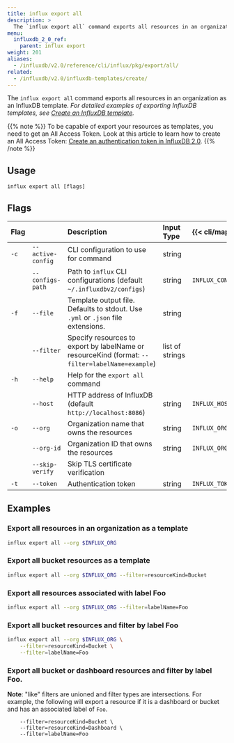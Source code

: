 ```yaml
---
title: influx export all
description: >
  The `influx export all` command exports all resources in an organization as an InfluxDB template.
menu:
  influxdb_2_0_ref:
    parent: influx export
weight: 201
aliases:
  - /influxdb/v2.0/reference/cli/influx/pkg/export/all/
related:
  - /influxdb/v2.0/influxdb-templates/create/
---
```


The `influx export all` command exports all resources in an
organization as an InfluxDB template.
_For detailed examples of exporting InfluxDB templates, see
[Create an InfluxDB template](/influxdb/v2.0/influxdb-templates/create/)._

{{% note %}}
To be capable of export your resources as templates, you need to get an All Access Token. Look at this article to learn how to create an All Access Token: [Create an authentication token in InfluxDB 2.0](https://docs.influxdata.com/influxdb/v2.0/security/tokens/create-token/).
{{% /note %}}

## Usage
```
influx export all [flags]
```

## Flags
| Flag |                   | Description                                                                                     | Input Type      | {{< cli/mapped >}}   |
|:---- |:---               |:-----------                                                                                     |:----------      |:------------------   |
| `-c` | `--active-config` | CLI configuration to use for command                                                            | string          |                      |
|      | `--configs-path`  | Path to `influx` CLI configurations (default `~/.influxdbv2/configs`)                           | string          |`INFLUX_CONFIGS_PATH` |
| `-f` | `--file`          | Template output file. Defaults to stdout. Use `.yml` or `.json` file extensions.                | string          |                      |
|      | `--filter`        | Specify resources to export by labelName or resourceKind (format: `--filter=labelName=example`) | list of strings |                      |
| `-h` | `--help`          | Help for the `export all` command                                                               |                 |                      |
|      | `--host`          | HTTP address of InfluxDB (default `http://localhost:8086`)                                      | string          | `INFLUX_HOST`        |
| `-o` | `--org`           | Organization name that owns the resources                                                       | string          | `INFLUX_ORG`         |
|      | `--org-id`        | Organization ID that owns the resources                                                         | string          | `INFLUX_ORG_ID`      |
|      | `--skip-verify`   | Skip TLS certificate verification                                                               |                 |                      |
| `-t` | `--token`         | Authentication token                                                                            | string          | `INFLUX_TOKEN`       |


## Examples

### Export all resources in an organization as a template
```sh
influx export all --org $INFLUX_ORG
```

### Export all bucket resources as a template
```sh
influx export all --org $INFLUX_ORG --filter=resourceKind=Bucket
```

### Export all resources associated with label Foo
```sh
influx export all --org $INFLUX_ORG --filter=labelName=Foo
```

### Export all bucket resources and filter by label Foo
```sh
influx export all --org $INFLUX_ORG \
	--filter=resourceKind=Bucket \
	--filter=labelName=Foo
```

### Export all bucket or dashboard resources and filter by label Foo.

<b>Note</b>: "like" filters are unioned and filter types are intersections.
For example, the following will export a resource if it is a dashboard or bucket and has an associated label of `Foo`.

```influx export all --org $INFLUX_ORG \
	--filter=resourceKind=Bucket \
	--filter=resourceKind=Dashboard \
	--filter=labelName=Foo
```
